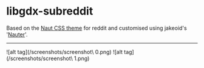 # libgdx-subreddit

Based on the [Naut CSS theme](https://github.com/Axel--/Naut-for-reddit) for reddit and customised using jakeoid's '[Nauter](https://jakeoid.com/project/nauter/)'.

---

![alt tag](/screenshots/screenshot\ 0.png)
![alt tag](/screenshots/screenshot\ 1.png)
